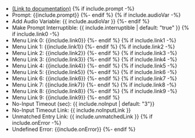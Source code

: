 - [(Link to documentation)](https://help.webex.com/en-us/article/n5595zd/Webex-Contact-Center-Setup-and-Administration-Guide#Cisco_Concept.dita_8a8f0369-60b9-4d31-af05-9338f7aa54be)
{% if include.prompt -%}
- Prompt: {{include.prompt}} 
{%- endif %}
{% if include.audioVar -%}
- Add Audio Variable: {{ include.audioVar }} 
{%- endif %}
- Make Prompt Interruptible: {{ include.interruptible | default: "true" }}
{% if include.link0 -%}
- Menu Link 0: {{include.link0}} 
{%- endif %}
{% if include.link1 -%}
- Menu Link 1: {{include.link1}} 
{%- endif %}
{% if include.link2 -%}
- Menu Link 2: {{include.link2}}
{%- endif %}
{% if include.link3 -%}
- Menu Link 3: {{include.link3}} 
{%- endif %}
{% if include.link4 -%}
- Menu Link 4: {{include.link4}} 
{%- endif %}
{% if include.link5 -%}
- Menu Link 5: {{include.link5}} 
{%- endif %}
{% if include.link6 -%}
- Menu Link 6: {{include.link6}} 
{%- endif %}
{% if include.link7 -%}
- Menu Link 7: {{include.link7}} 
{%- endif %}
{% if include.link8 -%}
- Menu Link 8: {{include.link8}} 
{%- endif %}
{% if include.link9 -%}
- Menu Link 9: {{include.link9}} 
{%- endif %}
- No-Input Timeout (sec): {{ include.noInput | default: "3"}}
- No-Input Timeout Link: {{ include.noInputLink  }}
- Unmatched Entry Link: {{ include.unmatchedLink }}
{% if include.onError -%}
- Undefined Error: {{include.onError}}
{%- endif %}
